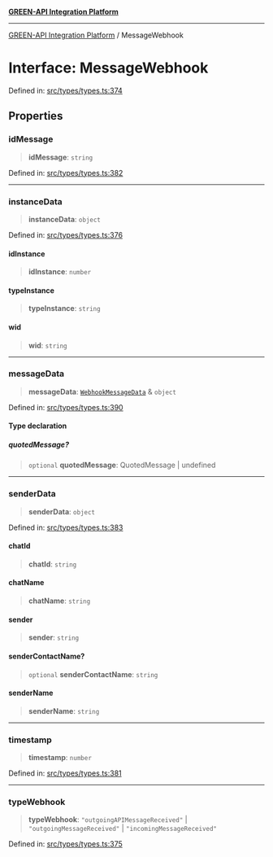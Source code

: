 [**GREEN-API Integration Platform**](../README.md)

***

[GREEN-API Integration Platform](../globals.md) / MessageWebhook

# Interface: MessageWebhook

Defined in: [src/types/types.ts:374](https://github.com/green-api/greenapi-integration/blob/62a96bf9bfbccb88022bc7b0859de19e8c48289f/src/types/types.ts#L374)

## Properties

### idMessage

> **idMessage**: `string`

Defined in: [src/types/types.ts:382](https://github.com/green-api/greenapi-integration/blob/62a96bf9bfbccb88022bc7b0859de19e8c48289f/src/types/types.ts#L382)

***

### instanceData

> **instanceData**: `object`

Defined in: [src/types/types.ts:376](https://github.com/green-api/greenapi-integration/blob/62a96bf9bfbccb88022bc7b0859de19e8c48289f/src/types/types.ts#L376)

#### idInstance

> **idInstance**: `number`

#### typeInstance

> **typeInstance**: `string`

#### wid

> **wid**: `string`

***

### messageData

> **messageData**: [`WebhookMessageData`](../type-aliases/WebhookMessageData.md) & `object`

Defined in: [src/types/types.ts:390](https://github.com/green-api/greenapi-integration/blob/62a96bf9bfbccb88022bc7b0859de19e8c48289f/src/types/types.ts#L390)

#### Type declaration

##### quotedMessage?

> `optional` **quotedMessage**: QuotedMessage \| undefined

***

### senderData

> **senderData**: `object`

Defined in: [src/types/types.ts:383](https://github.com/green-api/greenapi-integration/blob/62a96bf9bfbccb88022bc7b0859de19e8c48289f/src/types/types.ts#L383)

#### chatId

> **chatId**: `string`

#### chatName

> **chatName**: `string`

#### sender

> **sender**: `string`

#### senderContactName?

> `optional` **senderContactName**: `string`

#### senderName

> **senderName**: `string`

***

### timestamp

> **timestamp**: `number`

Defined in: [src/types/types.ts:381](https://github.com/green-api/greenapi-integration/blob/62a96bf9bfbccb88022bc7b0859de19e8c48289f/src/types/types.ts#L381)

***

### typeWebhook

> **typeWebhook**: `"outgoingAPIMessageReceived"` \| `"outgoingMessageReceived"` \| `"incomingMessageReceived"`

Defined in: [src/types/types.ts:375](https://github.com/green-api/greenapi-integration/blob/62a96bf9bfbccb88022bc7b0859de19e8c48289f/src/types/types.ts#L375)
